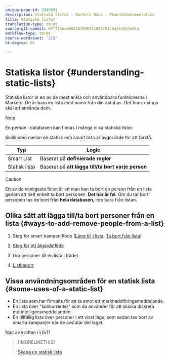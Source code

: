 ```yaml
---
unique-page-id: 2949891
description: Statiska listor - Marketo Docs - Produktdokumentation
title: Statiska listor
translation-type: tm+mt
source-git-commit: 07f713ece9832b7696451001f61c6a3b45b4a94a
workflow-type: tm+mt
source-wordcount: '215'
ht-degree: 0%

---
```



# Statiska listor {#understanding-static-lists}

Statiska listor är en av de mest enkla och användbara funktionerna i Marketo. De är bara en lista med namn från din databas. Det finns många skäl att använda dem.

>[!NOTE]
>
>En person i databasen kan finnas i många olika statiska listor.

Skillnaden mellan en statisk och smart lista är avgörande för att förstå.

| Typ | Logic |
|---|---|
| Smart List | Baserat på **definierade regler** |
| Statisk lista | Baserat på **att lägga till/ta bort varje person** |

>[!CAUTION]
>
>Ett av de vanligaste felen är att man kan ta bort en person från en lista genom att helt enkelt ta bort personen. **Det här är fel**. Om du tar bort personen tas de bort från **hela databasen**, inte bara från listan.

## Olika sätt att lägga till/ta bort personer från en lista {#ways-to-add-remove-people-from-a-list}

1. Steg för smart kampanjflöde ([Lägg till i lista](/help/marketo/product-docs/core-marketo-concepts/smart-campaigns/flow-actions/add-to-list.md), [Ta bort från lista](/help/marketo/product-docs/core-marketo-concepts/smart-campaigns/flow-actions/remove-from-list.md))

1. [Steg för ett åtgärdsflöde](/help/marketo/product-docs/core-marketo-concepts/smart-lists-and-static-lists/using-smart-lists/run-a-single-flow-step-from-a-smart-list.md)
1. Dra personer till en lista i trädet
1. [Listimport](/help/marketo/getting-started/quick-wins/import-a-list-of-people.md)

## Vissa användningsområden för en statisk lista {#some-uses-of-a-static-list}

* En lista som har förvalts för att ta emot ett marknadsföringsmeddelande.
* En lista över &quot;konkurrenter&quot; som du använder för att skicka diskreta motintelligensmeddelanden.
* En tillfällig lista över personer i ett visst läge, som sedan tas bort av smarta kampanjer när de avslutar det läget.

Njut av kraften i LIST!

>[!MORELIKETHIS]
>
>[Skapa en statisk lista](/help/marketo/product-docs/core-marketo-concepts/smart-lists-and-static-lists/static-lists/create-a-static-list.md)
